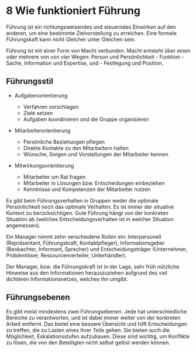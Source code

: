 # 8 Wie funktioniert Führung

Führung ist ein richtungsweisendes und steuerndes Einwirken auf den anderen, um eine bestimmte Zielvorstellung zu erreichen. Eine formale Führungskaft kann nicht Gleicher unter Gleichen sein.

Führung ist mit einer Form von Macht verbunden. Macht entsteht über einen oder mehrere von von vier Wegen: Person und Persönlichkeit - Funktion - Sache, Information und Expertise, und - Festlegung und Position.

## Führungsstil

* Aufgabenorientierung
	* Verfahren vorschlagen
	* Ziele setzen
	* Aufgaben koordinieren und die Gruppe organisieren

* Mitarbeiterorientierung
	* Persönliche Beziehungen pflegen
	* Direkte Kontakte zu den Mitarbeitern halten
	* Wünsche, Sorgen und Vorstellungen der Mitarbeiter kennen

* Mitwirkungsorientierung
	* Mitarbeiter um Rat fragen
	* Mitarbeiter in Lösungen bzw. Entscheidungen einbeziehen
	* Kenntnisse und Kompetenzen der Mitarbeiter nutzen

Es gibt beim Führungsverhalten in Gruppen weder die optimale Persönlichkeit noch das optimale Verhalten. Es ist immer der situative Kontext zu berücksichtigen. Gute Führung hängt von der konkreten Situation ab (welches Entscheidungsverhalten ist in welcher Situation angemessen).

Ein Manager nimmt zehn verschiedene Rollen ein: Interpersonell (Repräsentant, Führungskraft, Kontaktpfleger), Informationsgeber (Beobachter, Informant, Sprecher) und Entscheidungsträger (Unternehmer, Problemlöser, Ressourcenverteiler, Unterhändler).

Der Manager, bzw. die Führungskraft ist in der Lage, sehr früh nützliche Hinweise aus den Informationen herauszuziehen aufgrund des viel dichteren Informationsnetzes, welches ihn umgibt.

## Führungsebenen

Es gibt meist mindestens zwei Führungsebenen. Jede hat unterschiedliche Bereiche zu verantworten, und ist dabei immer weiter von der konkreten Arbeit entfernt. Das bietet eine bessere Übersicht und hilft Entscheidungen zu treffen, die zu Lasten eines ihrer Teile gehen. Sie bieten auch die Möglichkeit, Eskalationsstufen aufzubauen. Diese sind wichtig, um Konflikte zu lösen, die von den Beteiligten nicht selbst gelöst werden können.

